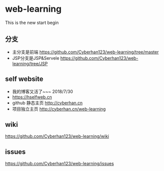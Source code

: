 # web-learning  

This is the new start begin

## 分支
- 主分支是前端 https://github.com/Cyberhan123/web-learning/tree/master
- JSP分支是JSP&Servele https://github.com/Cyberhan123/web-learning/tree/JSP

## self website  
- 我的博客又活了~~~ 2018/7/30
- https://hselfweb.cn
- github 静态主页 http://cyberhan.cn
- 项目独立主页 http://cyberhan.cn/web-learning
## wiki  

https://github.com/Cyberhan123/web-learning/wiki

## issues  

https://github.com/Cyberhan123/web-learning/issues


